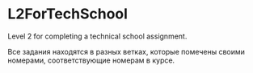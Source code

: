 # L2ForTechSchool
Level 2 for completing a technical school assignment.

Все задания находятся в разных ветках, которые помечены своими номерами, соответствующие номерам в курсе.
